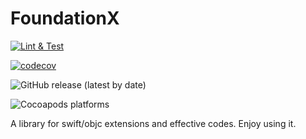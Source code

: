 # FoundationX

[![Lint & Test](https://github.com/Lguanghui/FoundationX/actions/workflows/swift.yml/badge.svg)](https://github.com/Lguanghui/FoundationX/actions/workflows/swift.yml)

[![codecov](https://codecov.io/gh/Lguanghui/FoundationX/branch/master/graph/badge.svg?token=PK0QQMTIWW)](https://codecov.io/gh/Lguanghui/FoundationX)

![GitHub release (latest by date)](https://img.shields.io/github/v/release/Lguanghui/FoundationX)

![Cocoapods platforms](https://img.shields.io/cocoapods/p/FoundationX?color=99ffff)

A library for swift/objc extensions and effective codes. Enjoy using it.


